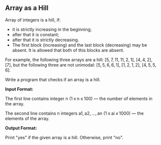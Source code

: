## Array as a Hill
Array of integers is a hill, if:

- it is strictly increasing in the beginning;
- after that it is constant;
- after that it is strictly decreasing.
- The first block (increasing) and the last block (decreasing) may be absent. It is allowed that both of this blocks are absent.

For example, the following three arrays are a hill: [5, 7, 11, 11, 2, 1], [4, 4, 2], [7], but the following three are not unimodal: [5, 5, 6, 6, 1], [1, 2, 1, 2], [4, 5, 5, 6].

Write a program that checks if an array is a hill.

__Input Format:__

The first line contains integer n (1 ≤ n ≤ 100) — the number of elements in the array.

The second line contains n integers a1, a2, ..., an (1 ≤ ai ≤ 1000) — the elements of the array.

__Output Format:__ 

Print "yes" if the given array is a hill. Otherwise, print "no".
